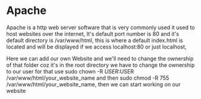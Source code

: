 # Apache 

Apache is a http web server software that is very commonly used it used to host websites over the internet, It's default port number is 80 and it's default directory is /var/www/html, this is where a default index.html is located and will be displayed if we access localhost:80  or just localhost, 

Here we can add our own Website and we'll need to change the ownership of that folder coz it's in the root directory we have to change the ownership to our user for that use sudo chown -R $USER:$USER /var/www/html/your_website_name and then sudo chmod -R 755 /var/www/html/your_website_name, then we can start working on our website